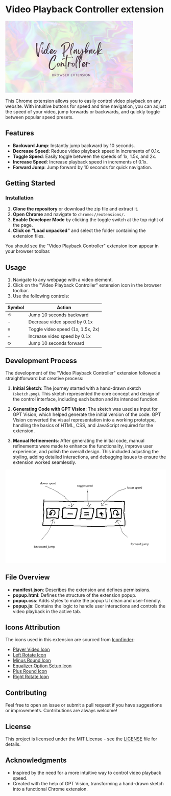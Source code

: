 # Video Playback Controller extension

<a href="https://youtu.be/hL4JseYsSPM" target="_blank">
  <img src="thumbnail.jpg" alt="YouTube" width="400" />
</a>

This Chrome extension allows you to easily control video playback on any website. With intuitive buttons for speed and time navigation, you can adjust the speed of your video, jump forwards or backwards, and quickly toggle between popular speed presets.

## Features
- **Backward Jump**: Instantly jump backward by 10 seconds.
- **Decrease Speed**: Reduce video playback speed in increments of 0.1x.
- **Toggle Speed**: Easily toggle between the speeds of 1x, 1.5x, and 2x.
- **Increase Speed**: Increase playback speed in increments of 0.1x.
- **Forward Jump**: Jump forward by 10 seconds for quick navigation.

## Getting Started

### Installation
1. **Clone the repository** or download the zip file and extract it.
2. **Open Chrome** and navigate to `chrome://extensions/`.
3. **Enable Developer Mode** by clicking the toggle switch at the top right of the page.
4. **Click on "Load unpacked"** and select the folder containing the extension files.

You should see the "Video Playback Controller" extension icon appear in your browser toolbar.

## Usage
1. Navigate to any webpage with a video element.
2. Click on the "Video Playback Controller" extension icon in the browser toolbar.
3. Use the following controls:

  | Symbol | Action                          |
  |--------|---------------------------------|
  | ⟲      | Jump 10 seconds backward        |
  | -      | Decrease video speed by 0.1x    |
  | ≡      | Toggle video speed (1x, 1.5x, 2x) |
  | +      | Increase video speed by 0.1x    |
  | ⟳      | Jump 10 seconds forward         |

## Development Process
The development of the "Video Playback Controller" extension followed a straightforward but creative process:

1. **Initial Sketch**: The journey started with a hand-drawn sketch (`sketch.png`). This sketch represented the core concept and design of the control interface, including each button and its intended function.

2. **Generating Code with GPT Vision**: The sketch was used as input for GPT Vision, which helped generate the initial version of the code. GPT Vision converted the visual representation into a working prototype, handling the basics of HTML, CSS, and JavaScript required for the extension.

3. **Manual Refinements**: After generating the initial code, manual refinements were made to enhance the functionality, improve user experience, and polish the overall design. This included adjusting the styling, adding detailed interactions, and debugging issues to ensure the extension worked seamlessly.

![Controller design sketch](sketch.png)

## File Overview
- **manifest.json**: Describes the extension and defines permissions.
- **popup.html**: Defines the structure of the extension popup.
- **popup.css**: Adds styles to make the popup UI clean and user-friendly.
- **popup.js**: Contains the logic to handle user interactions and controls the video playback in the active tab.

## Icons Attribution
The icons used in this extension are sourced from [Iconfinder](https://www.iconfinder.com):
- [Player Video Icon](https://www.iconfinder.com/icons/3336959/player_video_icon)
- [Left Rotate Icon](https://www.iconfinder.com/icons/326686/left_rotate_icon)
- [Minus Round Icon](https://www.iconfinder.com/icons/211863/minus_round_icon)
- [Equalizer Option Setup Icon](https://www.iconfinder.com/icons/7549019/user_interface_equalizer_option_setup_setting_ui_icon)
- [Plus Round Icon](https://www.iconfinder.com/icons/211877/plus_round_icon)
- [Right Rotate Icon](https://www.iconfinder.com/icons/352453/right_rotate_icon)

## Contributing
Feel free to open an issue or submit a pull request if you have suggestions or improvements. Contributions are always welcome!

## License
This project is licensed under the MIT License - see the [LICENSE](LICENSE) file for details.

## Acknowledgments
- Inspired by the need for a more intuitive way to control video playback speed.
- Created with the help of GPT Vision, transforming a hand-drawn sketch into a functional Chrome extension.

